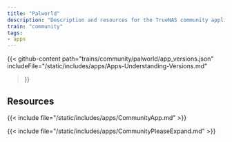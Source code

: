 ```yaml
---
title: "Palworld"
description: "Description and resources for the TrueNAS community application called Palworld."
train: "community"
tags:
- apps
---
```


{{< github-content 
    path="trains/community/palworld/app_versions.json"
	includeFile="/static/includes/apps/Apps-Understanding-Versions.md"
>}}

## Resources

{{< include file="/static/includes/apps/CommunityApp.md" >}}

{{< include file="/static/includes/apps/CommunityPleaseExpand.md" >}}

<!--
<div class="docs-sections">

{{< doc-card title="<appname> Deployments" link="/resources/"
descr="How to deploy and configure the <appname> app." >}}

</div>
-->
